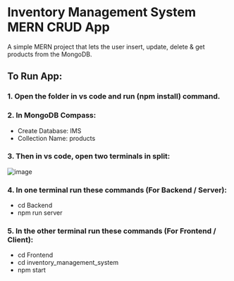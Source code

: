 # Inventory Management System MERN CRUD App

A simple MERN project that lets the user insert, update, delete & get products from the MongoDB.

## To Run App:

### 1. Open the folder in vs code and run (npm install) command.
   
### 2. In MongoDB Compass:
   - Create Database: IMS
   - Collection Name: products

### 3. Then in vs code, open two terminals in split:
   ![image](https://github.com/mhy20401/Inventory-Management-System-MERN-CRUD-Project/assets/99351091/86ed0828-84b8-43b0-89fd-8caa17b88833)

### 4. In one terminal run these commands (For Backend / Server):
   - cd Backend
   - npm run server

### 5. In the other terminal run these commands (For Frontend / Client):
   - cd Frontend
   - cd inventory_management_system
   - npm start

  

